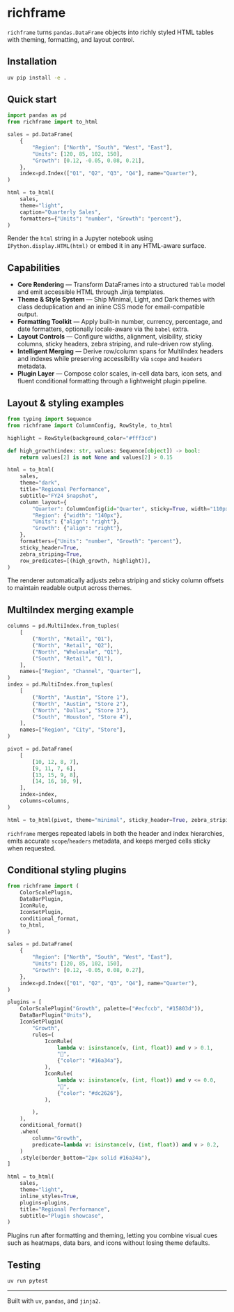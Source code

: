 # richframe

`richframe` turns `pandas.DataFrame` objects into richly styled HTML tables with theming, formatting, and layout control.

## Installation

```bash
uv pip install -e .
```

## Quick start

```python
import pandas as pd
from richframe import to_html

sales = pd.DataFrame(
    {
        "Region": ["North", "South", "West", "East"],
        "Units": [120, 85, 102, 150],
        "Growth": [0.12, -0.05, 0.08, 0.21],
    },
    index=pd.Index(["Q1", "Q2", "Q3", "Q4"], name="Quarter"),
)

html = to_html(
    sales,
    theme="light",
    caption="Quarterly Sales",
    formatters={"Units": "number", "Growth": "percent"},
)
```

Render the `html` string in a Jupyter notebook using `IPython.display.HTML(html)` or embed it in any HTML-aware surface.

## Capabilities

- **Core Rendering** — Transform DataFrames into a structured `Table` model and emit accessible HTML through Jinja templates.
- **Theme & Style System** — Ship Minimal, Light, and Dark themes with class deduplication and an inline CSS mode for email-compatible output.
- **Formatting Toolkit** — Apply built-in number, currency, percentage, and date formatters, optionally locale-aware via the `babel` extra.
- **Layout Controls** — Configure widths, alignment, visibility, sticky columns, sticky headers, zebra striping, and rule-driven row styling.
- **Intelligent Merging** — Derive row/column spans for MultiIndex headers and indexes while preserving accessibility via `scope` and `headers` metadata.
- **Plugin Layer** — Compose color scales, in-cell data bars, icon sets, and fluent conditional formatting through a lightweight plugin pipeline.

## Layout & styling examples

```python
from typing import Sequence
from richframe import ColumnConfig, RowStyle, to_html

highlight = RowStyle(background_color="#fff3cd")

def high_growth(index: str, values: Sequence[object]) -> bool:
    return values[2] is not None and values[2] > 0.15

html = to_html(
    sales,
    theme="dark",
    title="Regional Performance",
    subtitle="FY24 Snapshot",
    column_layout={
        "Quarter": ColumnConfig(id="Quarter", sticky=True, width="110px"),
        "Region": {"width": "140px"},
        "Units": {"align": "right"},
        "Growth": {"align": "right"},
    },
    formatters={"Units": "number", "Growth": "percent"},
    sticky_header=True,
    zebra_striping=True,
    row_predicates=[(high_growth, highlight)],
)
```

The renderer automatically adjusts zebra striping and sticky column offsets to maintain readable output across themes.

## MultiIndex merging example

```python
columns = pd.MultiIndex.from_tuples(
    [
        ("North", "Retail", "Q1"),
        ("North", "Retail", "Q2"),
        ("North", "Wholesale", "Q1"),
        ("South", "Retail", "Q1"),
    ],
    names=["Region", "Channel", "Quarter"],
)
index = pd.MultiIndex.from_tuples(
    [
        ("North", "Austin", "Store 1"),
        ("North", "Austin", "Store 2"),
        ("North", "Dallas", "Store 3"),
        ("South", "Houston", "Store 4"),
    ],
    names=["Region", "City", "Store"],
)

pivot = pd.DataFrame(
    [
        [10, 12, 8, 7],
        [9, 11, 7, 6],
        [13, 15, 9, 8],
        [14, 16, 10, 9],
    ],
    index=index,
    columns=columns,
)

html = to_html(pivot, theme="minimal", sticky_header=True, zebra_striping=True)
```

`richframe` merges repeated labels in both the header and index hierarchies, emits accurate `scope`/`headers` metadata, and keeps merged cells sticky when requested.

## Conditional styling plugins

```python
from richframe import (
    ColorScalePlugin,
    DataBarPlugin,
    IconRule,
    IconSetPlugin,
    conditional_format,
    to_html,
)

sales = pd.DataFrame(
    {
        "Region": ["North", "South", "West", "East"],
        "Units": [120, 85, 102, 150],
        "Growth": [0.12, -0.05, 0.08, 0.27],
    },
    index=pd.Index(["Q1", "Q2", "Q3", "Q4"], name="Quarter"),
)

plugins = [
    ColorScalePlugin("Growth", palette=("#ecfccb", "#15803d")),
    DataBarPlugin("Units"),
    IconSetPlugin(
        "Growth",
        rules=(
            IconRule(
                lambda v: isinstance(v, (int, float)) and v > 0.1,
                "🔺",
                {"color": "#16a34a"},
            ),
            IconRule(
                lambda v: isinstance(v, (int, float)) and v <= 0.0,
                "🔻",
                {"color": "#dc2626"},
            ),

        ),
    ),
    conditional_format()
    .when(
        column="Growth",
        predicate=lambda v: isinstance(v, (int, float)) and v > 0.2,
    )
    .style(border_bottom="2px solid #16a34a"),
]

html = to_html(
    sales,
    theme="light",
    inline_styles=True,
    plugins=plugins,
    title="Regional Performance",
    subtitle="Plugin showcase",
)
```

Plugins run after formatting and theming, letting you combine visual cues such as heatmaps, data bars, and icons without losing theme defaults.

## Testing

```bash
uv run pytest
```

---

Built with `uv`, `pandas`, and `jinja2`.
